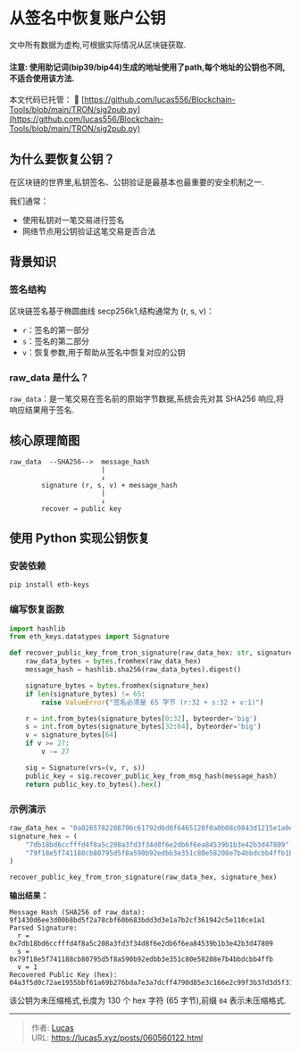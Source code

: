 # 从签名中恢复账户公钥


文中所有数据为虚构,可根据实际情况从区块链获取.

#### 注意: 使用助记词(bip39/bip44)生成的地址使用了path,每个地址的公钥也不同,不适合使用该方法.

本文代码已托管：
📎 [https://github.com/lucas556/Blockchain-Tools/blob/main/TRON/sig2pub.py](https://github.com/lucas556/Blockchain-Tools/blob/main/TRON/sig2pub.py)


## 为什么要恢复公钥？

在区块链的世界里,私钥签名、公钥验证是最基本也最重要的安全机制之一.

我们通常：

- 使用私钥对一笔交易进行签名
- 网络节点用公钥验证这笔交易是否合法

## 背景知识

### 签名结构

区块链签名基于椭圆曲线 secp256k1,结构通常为 (r, s, v)：

- `r`：签名的第一部分
- `s`：签名的第二部分
- `v`：恢复参数,用于帮助从签名中恢复对应的公钥

### raw_data 是什么？

`raw_data`：是一笔交易在签名前的原始字节数据,系统会先对其 SHA256 响应,将响应结果用于签名.

## 核心原理简图

```
raw_data  --SHA256-->  message_hash
                       |
                       ↓
        signature (r, s, v) + message_hash
                       |
                       ↓
        recover → public key
```

## 使用 Python 实现公钥恢复

### 安装依赖

```bash
pip install eth-keys
```

### 编写恢复函数

```python
import hashlib
from eth_keys.datatypes import Signature

def recover_public_key_from_tron_signature(raw_data_hex: str, signature_hex: str) -> str:
    raw_data_bytes = bytes.fromhex(raw_data_hex)
    message_hash = hashlib.sha256(raw_data_bytes).digest()

    signature_bytes = bytes.fromhex(signature_hex)
    if len(signature_bytes) != 65:
        raise ValueError("签名必须是 65 字节 (r:32 + s:32 + v:1)")

    r = int.from_bytes(signature_bytes[0:32], byteorder='big')
    s = int.from_bytes(signature_bytes[32:64], byteorder='big')
    v = signature_bytes[64]
    if v >= 27:
        v -= 27

    sig = Signature(vrs=(v, r, s))
    public_key = sig.recover_public_key_from_msg_hash(message_hash)
    return public_key.to_bytes().hex()
```

### 示例演示

```python
raw_data_hex = "0a0265782208706c61792d6d6f6465120f0a0b08c0843d1215e1a0e7c2d103"
signature_hex = (
    "7db18bd6ccfffd4f8a5c208a3fd3f34d8f6e2db6f6ea84539b1b3e42b3d47809"
    "79f18e5f741188cb80795d5f8a590b92edbb3e351c80e58208e7b4bbdcbb4ffb1b"
)

recover_public_key_from_tron_signature(raw_data_hex, signature_hex)
```

**输出结果：**

```
Message Hash (SHA256 of raw_data): 9f1430d6ee3d00b8bd5f2a78cbf60b683bdd3d3e1a7b2cf361942c5e110ce1a1
Parsed Signature:
  r = 0x7db18bd6ccfffd4f8a5c208a3fd3f34d8f6e2db6f6ea84539b1b3e42b3d47809
  s = 0x79f18e5f741188cb80795d5f8a590b92edbb3e351c80e58208e7b4bbdcbb4ffb
  v = 1
Recovered Public Key (hex): 04a3f5d0c72ae1955bbf61a69b276bda7e3a7dcff4790d85e3c166e2c99f3b37d3d5f31a7e8876e37e63c6d2dfd4717e7e8c5f8c99b624d6c1441188ac11bca5ed
```

该公钥为未压缩格式,长度为 130 个 hex 字符 (65 字节),前缀 `04` 表示未压缩格式.


---

> 作者: [Lucas](https://lucas5.xyz)  
> URL: https://lucas5.xyz/posts/060560122.html  

